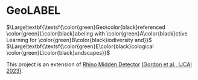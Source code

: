 # GeoLABEL
$\Large\textbf{\textsf{\color{green}Geo\color{black}referenced \color{green}L\color{black}abeling with \color{green}A\color{black}ctive Learning for \color{green}B\color{black}iodiversity and}}$
$\Large\textbf{\textsf{\color{green}E\color{black}cological \color{green}L\color{black}andscapes}}$

This project is an extension of [Rhino Midden Detector](https://github.com/lgordon99/rhino-midden-detector) [(Gordon et al., IJCAI 2023)](https://www.ijcai.org/proceedings/2023/0663.pdf).